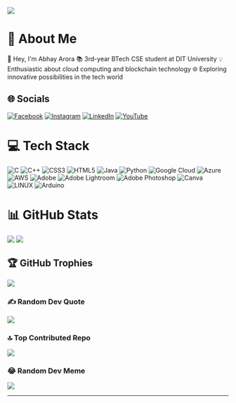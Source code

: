 [![](https://visitcount.itsvg.in/api?id=DevXAbhay&icon=4&color=2)](https://visitcount.itsvg.in)

# 💫 About Me
👋 Hey, I'm Abhay Arora
📚 3rd-year BTech CSE student at DIT University
💡 Enthusiastic about cloud computing and blockchain technology
🌐 Exploring innovative possibilities in the tech world

## 🌐 Socials
[![Facebook](https://img.shields.io/badge/Facebook-%231877F2.svg?logo=Facebook&logoColor=white)](https://facebook.com/abhay.arora.007) 
[![Instagram](https://img.shields.io/badge/Instagram-%23E4405F.svg?logo=Instagram&logoColor=white)](https://instagram.com/abhayarora_1001)
[![LinkedIn](https://img.shields.io/badge/LinkedIn-%230077B5.svg?logo=linkedin&logoColor=white)](https://linkedin.com/in/abhay-arora-b69137237)
[![YouTube](https://img.shields.io/badge/YouTube-%23FF0000.svg?logo=YouTube&logoColor=white)](https://youtube.com/@abhayarora8506) 

# 💻 Tech Stack
![C](https://img.shields.io/badge/c-%2300599C.svg?style=for-the-badge&logo=c&logoColor=white) 
![C++](https://img.shields.io/badge/c++-%2300599C.svg?style=for-the-badge&logo=c%2B%2B&logoColor=white) 
![CSS3](https://img.shields.io/badge/css3-%231572B6.svg?style=for-the-badge&logo=css3&logoColor=white) 
![HTML5](https://img.shields.io/badge/html5-%23E34F26.svg?style=for-the-badge&logo=html5&logoColor=white) 
![Java](https://img.shields.io/badge/java-%23ED8B00.svg?style=for-the-badge&logo=openjdk&logoColor=white) 
![Python](https://img.shields.io/badge/python-3670A0?style=for-the-badge&logo=python&logoColor=ffdd54) 
![Google Cloud](https://img.shields.io/badge/GoogleCloud-%234285F4.svg?style=for-the-badge&logo=google-cloud&logoColor=white) 
![Azure](https://img.shields.io/badge/azure-%230072C6.svg?style=for-the-badge&logo=microsoftazure&logoColor=white) 
![AWS](https://img.shields.io/badge/AWS-%23FF9900.svg?style=for-the-badge&logo=amazon-aws&logoColor=white) 
![Adobe](https://img.shields.io/badge/adobe-%23FF0000.svg?style=for-the-badge&logo=adobe&logoColor=white) 
![Adobe Lightroom](https://img.shields.io/badge/Adobe%20Lightroom-31A8FF.svg?style=for-the-badge&logo=Adobe%20Lightroom&logoColor=white) 
![Adobe Photoshop](https://img.shields.io/badge/adobe%20photoshop-%2331A8FF.svg?style=for-the-badge&logo=adobe%20photoshop&logoColor=white) 
![Canva](https://img.shields.io/badge/Canva-%2300C4CC.svg?style=for-the-badge&logo=Canva&logoColor=white) 
![LINUX](https://img.shields.io/badge/Linux-FCC624?style=for-the-badge&logo=linux&logoColor=black) 
![Arduino](https://img.shields.io/badge/-Arduino-00979D?style=for-the-badge&logo=Arduino&logoColor=white)

# 📊 GitHub Stats
![](https://github-readme-stats.vercel.app/api?username=DevXAbhay&theme=slateorange&hide_border=true&include_all_commits=false&count_private=false)
![](https://github-readme-streak-stats.herokuapp.com/?user=DevXAbhay&theme=slateorange&hide_border=true)

## 🏆 GitHub Trophies
![](https://github-profile-trophy.vercel.app/?username=DevXAbhay&theme=chalk&no-frame=true&no-bg=true&margin-w=4)

### ✍️ Random Dev Quote
![](https://quotes-github-readme.vercel.app/api?type=vetical&theme=gruvbox)

### 🔝 Top Contributed Repo
![](https://github-contributor-stats.vercel.app/api?username=DevXAbhay&limit=5&theme=gruvbox&combine_all_yearly_contributions=true)

### 😂 Random Dev Meme
<img src='https://randommeme-five.vercel.app/' style="max-height: 400px;"/>

---
